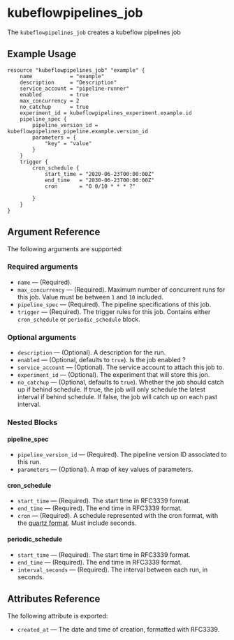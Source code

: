 # kubeflowpipelines_job

The `kubeflowpipelines_job` creates a kubeflow pipelines job

## Example Usage

```hcl-terraform
resource "kubeflowpipelines_job" "example" {
	name            = "example"
	description     = "Description"
	service_account = "pipeline-runner"
	enabled         = true
	max_concurrency = 2
	no_catchup      = true
	experiment_id = kubeflowpipelines_experiment.example.id
	pipeline_spec {
		pipeline_version_id = kubeflowpipelines_pipeline.example.version_id
		parameters = {
			"key" = "value"
		}
	}
	trigger {
		cron_schedule {
            start_time = "2020-06-23T00:00:00Z"
            end_time   = "2030-06-23T00:00:00Z"
            cron       = "0 0/10 * * * ?"

		}
	}
}
```

## Argument Reference

The following arguments are supported:

### Required arguments
* `name` &mdash; (Required).
* `max_concurrency` &mdash; (Required). Maximum number of concurrent runs for this job. Value must be between `1` and `10` included.
* `pipeline_spec` &mdash; (Required). The pipeline specifications of this job.
* `trigger` &mdash; (Required). The trigger rules for this job. Contains either `cron_schedule` or `periodic_schedule` block.

### Optional arguments
* `description` &mdash; (Optional). A description for the run.
* `enabled` &mdash; (Optional, defaults to `true`). Is the job enabled ?
* `service_account` &mdash; (Optional). The service account to attach this job to.
* `experiment_id` &mdash; (Optional). The experiment that will store this jon.
* `no_catchup` &mdash; (Optional, defaults to `true`). Whether the job should catch up if behind schedule. If true, the job will only schedule the latest interval if behind schedule. If false, the job will catch up on each past interval.

### Nested Blocks

#### pipeline_spec

* `pipeline_version_id` &mdash; (Required). The pipeline version ID associated to this run.
* `parameters` &mdash; (Optional). A map of key values of parameters.

#### cron_schedule

* `start_time` &mdash; (Required). The start time in RFC3339 format.
* `end_time` &mdash; (Required). The end time in RFC3339 format.
* `cron` &mdash; (Required). A schedule represented with the cron format, with the [quartz format](http://www.quartz-scheduler.org/documentation/quartz-2.3.0/tutorials/tutorial-lesson-06.html). Must include seconds.

#### periodic_schedule

* `start_time` &mdash; (Required). The start time in RFC3339 format.
* `end_time` &mdash; (Required). The end time in RFC3339 format.
* `interval_seconds` &mdash; (Required). The interval between each run, in seconds.

## Attributes Reference

The following attribute is exported:

* `created_at` &mdash; The date and time of creation, formatted with RFC3339.